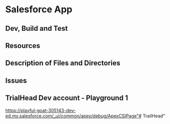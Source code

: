 # Salesforce App

## Dev, Build and Test

## Resources

## Description of Files and Directories

## Issues

## TrialHead Dev account - Playground 1
https://playful-goat-305143-dev-ed.my.salesforce.com/_ui/common/apex/debug/ApexCSIPage"# TrailHead" 
